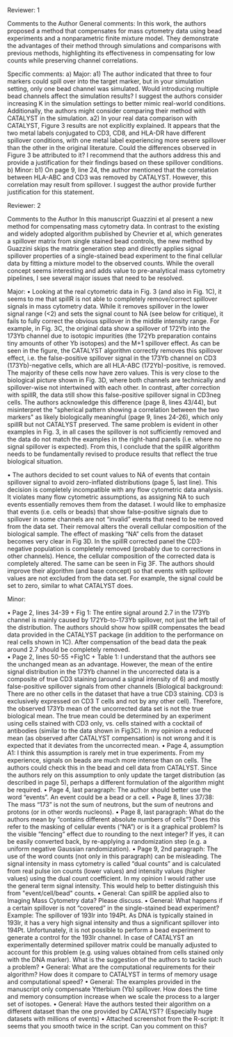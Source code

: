 Reviewer: 1

Comments to the Author
General comments:
In this work, the authors proposed a method that compensates for mass cytometry data using bead experiments and a nonparametric finite mixture model. They demonstrate the advantages of their method through simulations and comparisons with previous methods, highlighting its effectiveness in compensating for low counts while preserving channel correlations.

Specific comments:
a) Major:
a1) The author indicated that three to four markers could spill over into the target marker, but in your simulation setting, only one bead channel was simulated. Would introducing multiple bead channels affect the simulation results? I suggest the authors consider increasing K in the simulation settings to better mimic real-world conditions. Additionally, the authors might consider comparing their method with CATALYST in the simulation.
a2) In your real data comparison with CATALYST, Figure 3 results are not explicitly explained. It appears that the two metal labels conjugated to CD3, CD8, and HLA-DR have different spillover conditions, with one metal label experiencing more severe spillover than the other in the original literature. Could the differences observed in Figure 3 be attributed to it? I recommend that the authors address this and provide a justification for their findings based on these spillover conditions.
b) Minor:
b1) On page 9, line 24, the author mentioned that the correlation between HLA-ABC and CD3 was removed by CATALYST. However, this correlation may result from spillover. I suggest the author provide further justification for this statement.

Reviewer: 2

Comments to the Author
In this manuscript Guazzini et al present a new method for compensating mass cytometry data. In contrast to the existing and widely adopted algorithm published by Chevrier et al, which generates a spillover matrix from single stained bead controls, the new method by Guazzini skips the matrix generation step and directly applies signal spillover properties of a single-stained bead experiment to the final cellular data by fitting a mixture model to the observed counts.
While the overall concept seems interesting and adds value to pre-analytical mass cytometry pipelines, I see several major issues that need to be resolved.

Major:
• Looking at the real cytometric data in Fig. 3 (and also in Fig. 1C), it seems to me that spillR is not able to completely remove/correct spillover signals in mass cytometry data. While it removes spillover in the lower signal range (<2) and sets the signal count to NA (see below for critique), it fails to fully correct the obvious spillover in the middle intensity range. For example, in Fig. 3C, the original data show a spillover of 172Yb into the 173Yb channel due to isotopic impurities (the 172Yb preparation contains tiny amounts of other Yb isotopes) and the M+1 spillover effect. As can be seen in the figure, the CATALYST algorithm correctly removes this spillover effect, i.e. the false-positive spillover signal in the 173Yb channel on CD3 (173Yb)-negative cells, which are all HLA-ABC (172Yb)-positive, is removed. The majority of these cells now have zero values. This is very close to the biological picture shown in Fig. 3D, where both channels are technically and spillover-wise not intertwined with each other. In contrast, after correction with spillR, the data still show this false-positive spillover signal in CD3neg cells. The authors acknowledge this difference (page 8, lines 43/44), but misinterpret the "spherical pattern showing a correlation between the two markers" as likely biologically meaningful (page 9, lines 24-26), which only spillR but not CATALYST preserved. The same problem is evident in other examples in Fig. 3, in all cases the spillover is not sufficiently removed and the data do not match the examples in the right-hand panels (i.e. where no signal spillover is expected). From this, I conclude that the spillR algorithm needs to be fundamentally revised to produce results that reflect the true biological situation.

• The authors decided to set count values to NA of events that contain spillover signal to avoid zero-inflated distributions (page 5, last line). This decision is completely incompatible with any flow cytometric data analysis. It violates many flow cytometric assumptions, as assigning NA to such events essentially removes them from the dataset. I would like to emphasize that events (i.e. cells or beads) that show false-positive signals due to spillover in some channels are not “invalid” events that need to be removed from the data set. Their removal alters the overall cellular composition of the biological sample. The effect of masking “NA” cells from the dataset becomes very clear in Fig 3D. In the spillR corrected panel the CD3-negative population is completely removed (probably due to corrections in other channels). Hence, the cellular composition of the corrected data is completely altered. The same can be seen in Fig 3F.
The authors should improve their algorithm (and base concept) so that events with spillover values are not excluded from the data set. For example, the signal could be set to zero, similar to what CATALYST does.

Minor:

• Page 2, lines 34-39 + Fig 1: The entire signal around 2.7 in the 173Yb channel is mainly caused by 172Yb-to-173Yb spillover, not just the left tail of the distribution. The authors should show how spillR compensates the bead data provided in the CATALYST package (in addition to the performance on real cells shown in 1C). After compensation of the bead data the peak around 2.7 should be completely removed.  
• Page 2, lines 50-55 +Fig1C + Table 1: I understand that the authors see the unchanged mean as an advantage. However, the mean of the entire signal distribution in the 173Yb channel in the uncorrected data is a composite of true CD3 staining (around a signal intensity of 6) and mostly false-positive spillover signals from other channels (Biological background: There are no other cells in the dataset that have a true CD3 staining. CD3 is exclusively expressed on CD3 T cells and not by any other cell). Therefore, the observed 173Yb mean of the uncorrected data set is not the true biological mean. The true mean could be determined by an experiment using cells stained with CD3 only, vs. cells stained with a cocktail of antibodies (similar to the data shown in Fig3C). In my opinion a reduced mean (as observed after CATALYST compensation) is not wrong and it is expected that it deviates from the uncorrected mean.
• Page 4, assumption A1: I think this assumption is rarely met in true experiments. From my experience, signals on beads are much more intense than on cells. The authors could check this in the bead and cell data from CATALYST. Since the authors rely on this assumption to only update the target distribution (as described in page 5), perhaps a different formulation of the algorithm might be required.
• Page 4, last paragraph: The author should better use the word “events”. An event could be a bead or a cell.
• Page 8, lines 37/38: The mass “173” is not the sum of neutrons, but the sum of neutrons and protons (or in other words nucleons).
• Page 8, last paragraph: What do the authors mean by “contains different absolute numbers of cells”? Does this refer to the masking of cellular events (“NA”) or is it a graphical problem? Is the visible “fencing” effect due to rounding to the next integer? If yes, it can be easily converted back, by re-applying a randomization step (e.g. a uniform negative Gaussian randomization).
• Page 9, 2nd paragraph: The use of the word counts (not only in this paragraph) can be misleading. The signal intensity in mass cytometry is called “dual counts” and is calculated from real pulse ion counts (lower values) and intensity values (higher values) using the dual count coefficient. In my opinion I would rather use the general term signal intensity. This would help to better distinguish this from "event/cell/bead" counts.
• General: Can spillR be applied also to Imaging Mass Cytometry data? Please discuss.
• General: What happens if a certain spillover is not “covered” in the single-stained bead experiment? Example: The spillover of 193Ir into 194Pt. As DNA is typically stained in 193Ir, it has a very high signal intensity and thus a significant spillover into 194Pt. Unfortunately, it is not possible to perform a bead experiment to generate a control for the 193Ir channel. In case of CATALYST an experimentally determined spillover matrix could be manually adjusted to account for this problem (e.g. using values obtained from cells stained only with the DNA marker). What is the suggestion of the authors to tackle such a problem?
• General: What are the computational requirements for their algorithm? How does it compare to CATALYST in terms of memory usage and computational speed?
• General: The examples provided in the manuscript only compensate Ytterbium (Yb) spillover. How does the time and memory consumption increase when we scale the process to a larger set of isotopes.
• General: Have the authors tested their algorithm on a different dataset than the one provided by CATALYST? (Especially huge datasets with millions of events)
• Attached screenshot from the R-script: It seems that you smooth twice in the script. Can you comment on this?